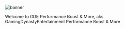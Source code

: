 ![banner](https://i.imgur.com/RvEDQZW.png?width=1440&height=431)

Welcome to GDE Performance Boost  & More, aks GamingDynastyEntertainment Performance Boost & More
